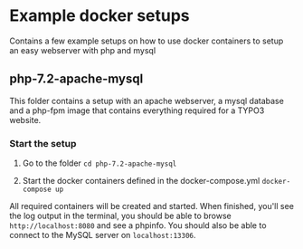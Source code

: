 # Example docker setups

Contains a few example setups on how to use docker containers
to setup an easy webserver with php and mysql

## php-7.2-apache-mysql

This folder contains a setup with an apache webserver, a mysql database
and a php-fpm image that contains everything required for a TYPO3 website.

### Start the setup

1. Go to the folder
`cd php-7.2-apache-mysql`

2. Start the docker containers defined in the docker-compose.yml
`docker-compose up`

All required containers will be created and started.
When finished, you'll see the log output in the terminal, you
should be able to browse `http://localhost:8080` and see
a phpinfo.
You should also be able to connect to the MySQL server on
`localhost:13306`.
